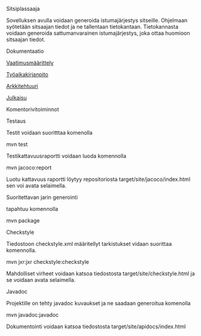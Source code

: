 Sitsiplassaaja

Sovelluksen avulla voidaan generoida istumajärjestys sitseille. Ohjelmaan syötetään sitsaajan tiedot
ja ne tallentaan tietokantaan. Tietokannasta voidaan generoida sattumanvarainen istumajärjestys, joka
ottaa huomioon sitsaajan tiedot.

Dokumentaatio

[Vaatimusmäärittely](https://github.com/iniskala/otm-harjoitustyo/blob/master/harjoitustyo/seatinggenerator/Dokumentaatio/Vaatimusm%C3%A4%C3%A4rittely.md)

[Työaikakirjanpito](https://github.com/iniskala/otm-harjoitustyo/blob/master/harjoitustyo/seatinggenerator/Dokumentaatio/tuntikirjanpito.md)

[Arkkitehtuuri](https://github.com/iniskala/otm-harjoitustyo/blob/master/harjoitustyo/seatinggenerator/Dokumentaatio/Arkkitehtuuri.md)

[Julkaisu](https://github.com/iniskala/otm-harjoitustyo/releases/tag/Viikko5)

Komentorivitoiminnot

Testaus

Testit voidaan suoritttaa komenolla

mvn test

Testikattavuusraportti voidaan luoda komennolla

mvn jacoco:report

Luotu kattavuus raportti löytyy repositoriosta target/site/jacoco/index.html sen voi avata selaimella.

Suoritettavan jarin generointi

tapahtuu komennolla

mvn package

Checkstyle

Tiedostoon checkstyle.xml määritellyt tarkistukset vidaan suorittaa komennolla.

mvn jxr:jxr checkstyle:checkstyle

Mahdolliset virheet voidaan katsoa tiedostosta target/site/checkstyle.html ja se voidaan avata selaimella.

Javadoc

Projektille on tehty javadoc kuvaukset ja ne saadaan generoitua komenolla

mvn javadoc:javadoc

Dokumentointi voidaan katsoa tiedostosta target/site/apidocs/index.html
